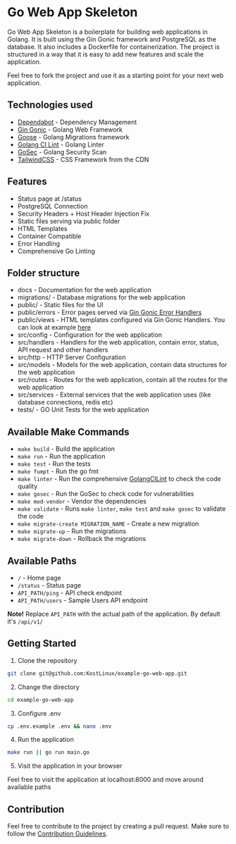 # Go Web App Skeleton

Go Web App Skeleton is a boilerplate for building web applications in Golang. It is built using the Gin Gonic framework and PostgreSQL as the database. It also includes a Dockerfile for containerization. The project is structured in a way that it is easy to add new features and scale the application.

Feel free to fork the project and use it as a starting point for your next web application.

## Technologies used

- [Dependabot](https://github.com/dependabot) - Dependency Management
- [Gin Gonic](https://github.com/gin-gonic/gin) - Golang Web Framework
- [Goose](https://github.com/pressly/goose) - Golang Migrations framework
- [Golang CI Lint](https://github.com/golangci/golangci-lint) - Golang Linter
- [GoSec](https://github.com/securego/gosec) - Golang Security Scan
- [TailwindCSS](https://tailwindcss.com/docs/installation/play-cdn) - CSS Framework from the CDN

## Features

- Status page at /status
- PostgreSQL Connection
- Security Headers + Host Header Injection Fix
- Static files serving via public folder
- HTML Templates
- Container Compatible
- Error Handling
- Comprehensive Go Linting

## Folder structure

- docs - Documentation for the web application
- migrations/ - Database migrations for the web application
- public/ - Static files for the UI
- public/errors - Error pages served via [Gin Gonic Error Handlers](./src/handlers/error_handlers.go)
- public/views - HTML templates configured via Gin Gonic Handlers. You can look at example [here](./src/handlers/status_handlers.go)
- src/config - Configuration for the web application
- src/handlers - Handlers for the web application, contain error, status, API request and other handlers
- src/http - HTTP Server Configuration
- src/models - Models for the web application, contain data structures for the web application
- src/routes - Routes for the web application, contain all the routes for the web application
- src/services - External services that the web application uses (like database connections, redis etc)
- tests/ - GO Unit Tests for the web application

## Available Make Commands

- `make build` - Build the application
- `make run` - Run the application
- `make test` - Run the tests
- `make fumpt` - Run the go fmt
- `make linter` - Run the comprehensive [GolangCILint](.golangci.yml) to check the code quality
- `make gosec` - Run the GoSec to check code for vulnerabilities
- `make mod-vendor` - Vendor the dependencies
- `make validate` - Runs `make linter`, `make test` and `make gosec` to validate the code
- `make migrate-create MIGRATION_NAME` - Create a new migration
- `make migrate-up` - Run the migrations
- `make migrate-down` - Rollback the migrations

## Available Paths

- `/` - Home page
- `/status` - Status page
- `API_PATH/ping` - API check endpoint
- `API_PATH/users` - Sample Users API endpoint

**Note!** Replace `API_PATH` with the actual path of the application. By default it's `/api/v1/`

## Getting Started

1. Clone the repository

```bash
git clone git@github.com:KostLinux/example-go-web-app.git
```

2. Change the directory

```bash
cd example-go-web-app
```

3. Configure .env

```bash
cp .env.example .env && nano .env
```

4. Run the application

```bash
make run || go run main.go
```

5. Visit the application in your browser

Feel free to visit the application at localhost:8000 and move around available paths

## Contribution

Feel free to contribute to the project by creating a pull request. Make sure to follow the [Contribution Guidelines](https://docs.github.com/en/get-started/exploring-projects-on-github/contributing-to-a-project).